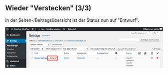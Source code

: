 ## Wieder "Verstecken" (3/3)

 In der Seiten-/Beitragsübersicht ist der Status nun auf "Entwurf".

![image](./assets/unpublish_overview.jpg)
